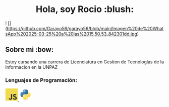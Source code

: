 <h1 align="center">Hola, soy Rocio :blush: </h1>

! [] (https://github.com/Garayo56/garayo56/blob/main/Imagen%20de%20WhatsApp%202025-03-25%20a%20las%2015.50.53_842301dd.jpg)

<h2 align="left">Sobre mi :bow:</h2>
<! -- Intro start -->
Estoy cursando una carrera de Licenciatura en Gestion de Tecnologías de la Informacion en la UNPAZ

<p align="left">  






<h3 align="left">Lenguajes de Programación:</h3>
<p align="left"> <a href="https://developer.mozilla.org/en-US/docs/Web/JavaScript" target="_blank" rel="noreferrer"> <img src="https://raw.githubusercontent.com/devicons/devicon/master/icons/javascript/javascript-original.svg" alt="javascript" width="40" height="40"/> </a> <a href="https://www.python.org" target="_blank" rel="noreferrer"> <img src="https://raw.githubusercontent.com/devicons/devicon/master/icons/python/python-original.svg" alt="python" width="40" height="40"/> </a> </p>






